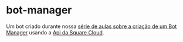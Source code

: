 # bot-manager
Um bot criado durante nossa [série de aulas sobre a criação de um Bot Manager](https://www.youtube.com/watch?v=Nw75Rbg7G4w&list=PLHWgkdFp1yhgViA0CjVsYEqkVPbFSigW7) usando a [Api da Square Cloud](https://docs.squarecloud.app/sdks/py/installation).
